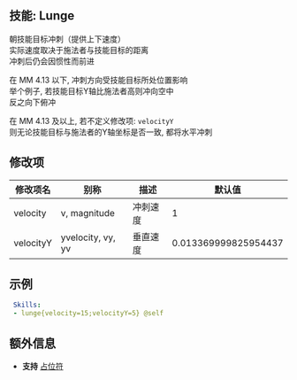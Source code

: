 技能: Lunge
--------------------------

朝技能目标冲刺（提供上下速度）  
实际速度取决于施法者与技能目标的距离  
冲刺后仍会因惯性而前进  

在 MM 4.13 以下, 冲刺方向受技能目标所处位置影响  
举个例子, 若技能目标Y轴比施法者高则冲向空中  
反之向下俯冲

在 MM 4.13 及以上, 若不定义修改项: `velocityY`  
则无论技能目标与施法者的Y轴坐标是否一致, 都将水平冲刺

修改项
----------

| 修改项名 | 别称    | 描述                                                                                                    | 默认值 |
|-----------|------------|----------------------------------------------------------------------------------------------------------------|---------------|
| velocity  | v, magnitude       | 冲刺速度 | 1             |
| velocityY | yvelocity, vy, yv | 垂直速度  | 0.013369999825954437 |


示例
--------

```yaml
 Skills:
 - lunge{velocity=15;velocityY=5} @self
```

额外信息
-------

- **支持** [占位符](/技能/占位符)